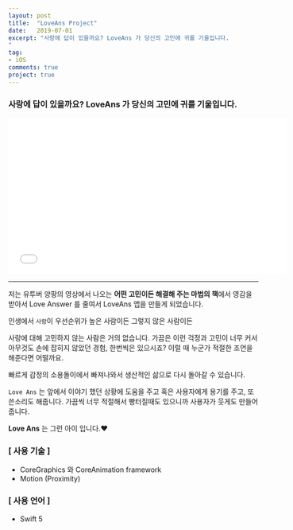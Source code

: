 ```yaml
---
layout: post
title:  "LoveAns Project"
date:   2019-07-01
excerpt: "사랑에 답이 있을까요? LoveAns 가 당신의 고민에 귀를 기울입니다.
"
tag:
- iOS
comments: true
project: true
---
```


### 사랑에 답이 있을까요? LoveAns 가 당신의 고민에 귀를 기울입니다.

<iframe width="560" height="315" src="//www.youtube.com/embed/psAsbYI8l7U" frameborder="0"> </iframe>

---
저는 유투버 양팡의 영상에서 나오는
**어떤 고민이든 해결해 주는 마법의 책**에서 영감을 받아서
Love Answer 를 줄여서 LoveAns 앱을 만들게 되었습니다.

인생에서 `사랑`이
우선순위가 높은 사람이든
그렇지 않은 사람이든

사랑에 대해 고민하지 않는 사람은 거의 없습니다.
가끔은 이런 걱정과 고민이 너무 커서
아무것도 손에 잡히지 않았던 경험, 한번씩은 있으시죠?
이럴 때 누군가 적절한 조언을 해준다면 어떨까요.

빠르게 감정의 소용돌이에서 빠져나와서
생산적인 삶으로 다시 돌아갈 수 있습니다.

`Love Ans` 는
앞에서 이야기 했던 상황에 도움을 주고
혹은 사용자에게 용기를 주고,
또 쓴소리도 해줍니다.
가끔씩 너무 적절해서 빵터질때도 있으니까
사용자가 웃게도 만들어 줍니다.

**Love Ans** 는 그런 아이 입니다.❤️

### [ 사용 기술 ]
* CoreGraphics 와 CoreAnimation framework
* Motion (Proximity)

### [ 사용 언어 ]
* Swift 5
